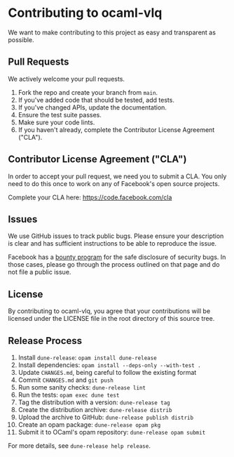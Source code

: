 # Contributing to ocaml-vlq

We want to make contributing to this project as easy and transparent as
possible.

## Pull Requests

We actively welcome your pull requests.

1. Fork the repo and create your branch from `main`.
2. If you've added code that should be tested, add tests.
3. If you've changed APIs, update the documentation.
4. Ensure the test suite passes.
5. Make sure your code lints.
6. If you haven't already, complete the Contributor License Agreement ("CLA").

## Contributor License Agreement ("CLA")

In order to accept your pull request, we need you to submit a CLA. You only need
to do this once to work on any of Facebook's open source projects.

Complete your CLA here: <https://code.facebook.com/cla>

## Issues

We use GitHub issues to track public bugs. Please ensure your description is
clear and has sufficient instructions to be able to reproduce the issue.

Facebook has a [bounty program](https://www.facebook.com/whitehat/) for the safe
disclosure of security bugs. In those cases, please go through the process
outlined on that page and do not file a public issue.

## License

By contributing to ocaml-vlq, you agree that your contributions will be licensed
under the LICENSE file in the root directory of this source tree.

## Release Process

1. Install `dune-release`: `opam install dune-release`
2. Install dependencies: `opam install --deps-only --with-test .`
3. Update `CHANGES.md`, being careful to follow the existing format
4. Commit `CHANGES.md` and `git push`
5. Run some sanity checks: `dune-release lint`
6. Run the tests: `opam exec dune test`
7. Tag the distribution with a version: `dune-release tag`
8. Create the distribution archive: `dune-release distrib`
9. Upload the archive to GitHub: `dune-release publish distrib`
10. Create an opam package: `dune-release opam pkg`
11. Submit it to OCaml's opam repository: `dune-release opam submit`

For more details, see `dune-release help release`.
